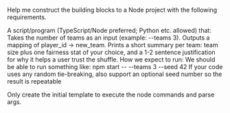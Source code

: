 Help me construct the building blocks to a Node project with the following requirements.

A script/program (TypeScript/Node preferred; Python etc. allowed) that:
Takes the number of teams as an input (example: --teams 3).
Outputs a mapping of player_id → new_team.
Prints a short summary per team: team size plus one fairness stat of your choice, and a 1-2 sentence justification for why it helps a user trust the shuffle.
How we expect to run:
We should be able to run something like:
npm start -- --teams 3 --seed 42
If your code uses any random tie-breaking, also support an optional seed number so the result is repeatable


Only create the initial template to execute the node commands and parse args.